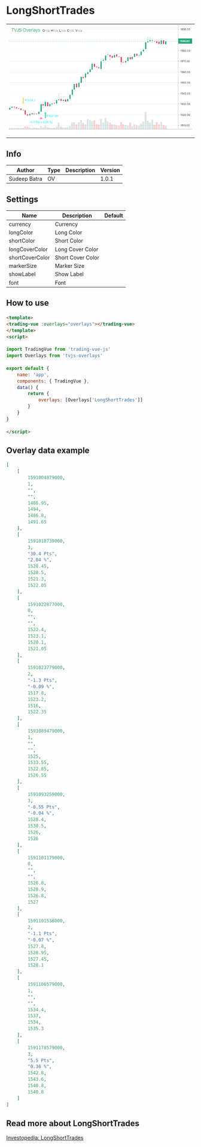 
# LongShortTrades

<table><tr><td>
  <img width="800" heigth="480" src="screen.png" alt="screen">
</td></tr></table>

## Info

| Author | Type | Description | Version |
| ------ | ---- | ----------- | ------- |
| Sudeep Batra | OV |  | 1.0.1 |


## Settings

| Name | Description | Default |
| ---- | ----------- | ------- |
| currency | Currency |  |
| longColor | Long Color |  |
| shortColor | Short Color |  |
| longCoverColor | Long Cover Color |  |
| shortCoverColor | Short Cover Color |  |
| markerSize | Marker Size |  |
| showLabel | Show Label |  |
| font | Font |  |

## How to use

```html
<template>
<trading-vue :overlays="overlays"></trading-vue>
</template>
<script>

import TradingVue from 'trading-vue-js'
import Overlays from 'tvjs-overlays'

export default {
    name: 'app',
    components: { TradingVue },
    data() {
        return {
            overlays: [Overlays['LongShortTrades']]
        }
    }
}

</script>

```

## Overlay data example

```json
[
    [
        1591004879000,
        1,
        "",
        "",
        1486.95,
        1494,
        1486.8,
        1491.65
    ],
    [
        1591018739000,
        3,
        "30.4 Pts",
        "2.04 %",
        1528.45,
        1528.5,
        1521.3,
        1522.05
    ],
    [
        1591022877000,
        0,
        "",
        "",
        1522.4,
        1523.1,
        1520.1,
        1521.05
    ],
    [
        1591023779000,
        2,
        "-1.3 Pts",
        "-0.09 %",
        1517.8,
        1523.2,
        1516,
        1522.35
    ],
    [
        1591089479000,
        1,
        "",
        "",
        1525,
        1533.55,
        1522.85,
        1526.55
    ],
    [
        1591093259000,
        3,
        "-0.55 Pts",
        "-0.04 %",
        1528.4,
        1530.5,
        1526,
        1526
    ],
    [
        1591101179000,
        0,
        "",
        "",
        1526.8,
        1528.9,
        1526.8,
        1527
    ],
    [
        1591101538000,
        2,
        "-1.1 Pts",
        "-0.07 %",
        1527.8,
        1528.95,
        1527.45,
        1528.1
    ],
    [
        1591106579000,
        1,
        "",
        "",
        1534.4,
        1537,
        1534,
        1535.3
    ],
    [
        1591178579000,
        3,
        "5.5 Pts",
        "0.36 %",
        1542.8,
        1543.6,
        1540.8,
        1540.8
    ]
]
```

## Read more about LongShortTrades

[Investopedia: LongShortTrades](https://www.investopedia.com/search?q=LongShortTrades)

